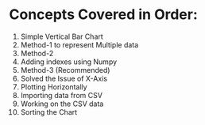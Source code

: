 # Concepts Covered in Order:
1. Simple Vertical Bar Chart
2. Method-1 to represent Multiple data
3. Method-2
4. Adding indexes using Numpy
5. Method-3 (Recommended)
6. Solved the Issue of X-Axis
7. Plotting Horizontally
8. Importing data from CSV
9. Working on the CSV data 
10. Sorting the Chart
